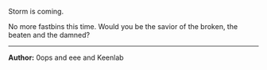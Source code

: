 Storm is coming.

No more fastbins this time. Would you be the savior of the broken, the beaten and the damned?

---
**Author:** 0ops and eee and Keenlab